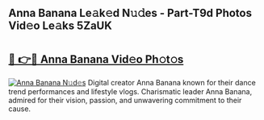 ## Anna Banana Le𝚊k𝚎d N𝚞𝚍es - Part-T9d Photos Vid𝚎o Le𝚊ks 5ZaUK

# <h2><a href="http://fbf2ly.evod.top/?m=Anna+Banana">🔗 👉🔴 Anna Banana Vid𝚎o Ph𝚘t𝚘s</a></h2>

[![Anna Banana N𝚞d𝚎s](https://i.imgur.com/8V9OHl7.gif)](http://fbf2ly.evod.top/?m=Anna+Banana)
Digital creator Anna Banana known for their dance trend performances and lifestyle vlogs. Charismatic leader Anna Banana, admired for their vision, passion, and unwavering commitment to their cause. 
